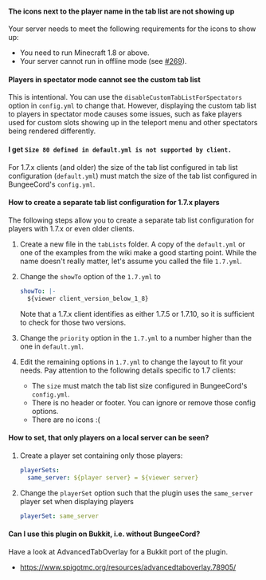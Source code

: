 
#### The icons next to the player name in the tab list are not showing up

Your server needs to meet the following requirements for the icons to show up:
 * You need to run Minecraft 1.8 or above.
 * Your server cannot run in offline mode (see [#269](https://github.com/CodeCrafter47/BungeeTabListPlus/issues/269)).

#### Players in spectator mode cannot see the custom tab list

This is intentional.
You can use the `disableCustomTabListForSpectators` option in `config.yml` to change that.
However, displaying the custom tab list to players in spectator mode causes some issues, such as fake players used for custom slots showing up in the teleport menu and other spectators being rendered differently.

[!]: ifBTLP

#### I get `Size 80 defined in default.yml is not supported by client.`

For 1.7.x clients (and older) the size of the tab list configured in tab list configuration (`default.yml`) must match the size of the tab list configured in BungeeCord's `config.yml`.

#### How to create a separate tab list configuration for 1.7.x players

The following steps allow you to create a separate tab list configuration for players with 1.7.x or even older clients.

1. Create a new file in the `tabLists` folder. A copy of the `default.yml` or one of the examples from the wiki make a good starting point. While the name doesn't really matter, let's assume you called the file `1.7.yml`.

2. Change the `showTo` option of the `1.7.yml` to
   ```yaml
   showTo: |-
     ${viewer client_version_below_1_8}
   ```
   Note that a 1.7.x client identifies as either 1.7.5 or 1.7.10, so it is sufficient to check for those two versions.

3. Change the `priority` option in the `1.7.yml` to a number higher than the one in `default.yml`.

4. Edit the remaining options in `1.7.yml` to change the layout to fit your needs. Pay attention to the following details specific to 1.7 clients:
   * The `size` must match the tab list size configured in BungeeCord's `config.yml`.
   * There is no header or footer. You can ignore or remove those config options.
   * There are no icons :(

#### How to set, that only players on a local server can be seen?

1. Create a player set containing only those players:
    ```yaml
    playerSets:
      same_server: ${player server} = ${viewer server}
    ```
   
2. Change the `playerSet` option such that the plugin uses the `same_server` player set when displaying players
    ```yaml
    playerSet: same_server
    ```

#### Can I use this plugin on Bukkit, i.e. without BungeeCord?

Have a look at AdvancedTabOverlay for a Bukkit port of the plugin.
* <https://www.spigotmc.org/resources/advancedtaboverlay.78905/>
   
[!]: endIF